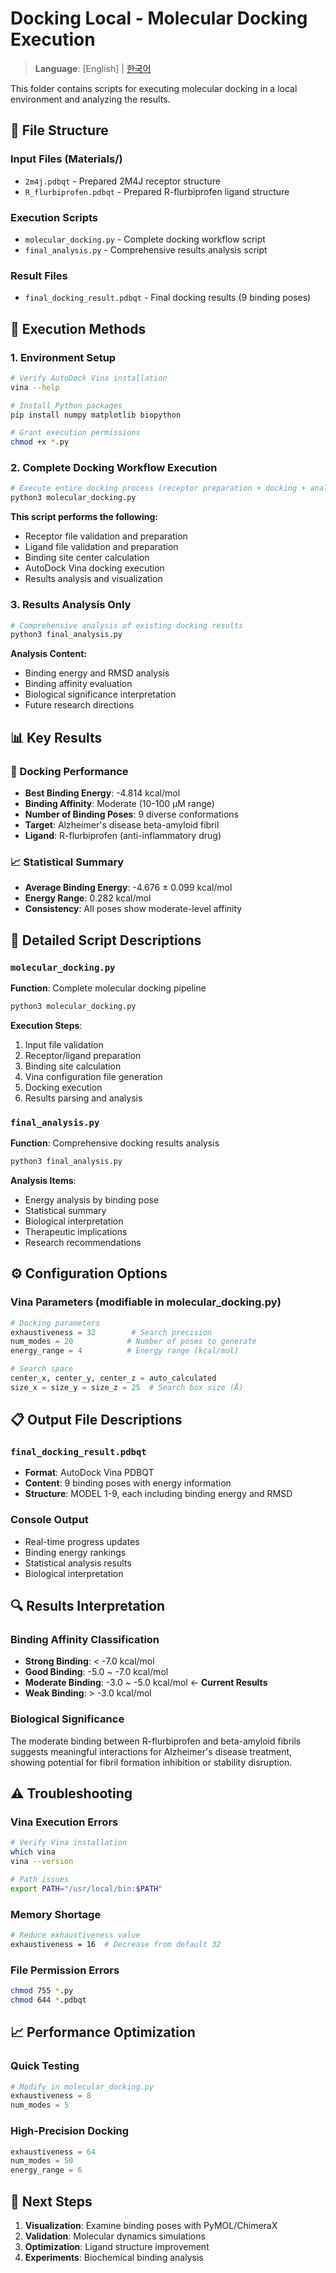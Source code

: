 # Docking Local - Molecular Docking Execution

> **Language**: [English] | [한국어]([KOR]%20Docking_Local.md)

This folder contains scripts for executing molecular docking in a local environment and analyzing the results.

## 📁 File Structure

### Input Files (Materials/)
- `2m4j.pdbqt` - Prepared 2M4J receptor structure
- `R_flurbiprofen.pdbqt` - Prepared R-flurbiprofen ligand structure

### Execution Scripts
- `molecular_docking.py` - Complete docking workflow script
- `final_analysis.py` - Comprehensive results analysis script

### Result Files
- `final_docking_result.pdbqt` - Final docking results (9 binding poses)

## 🚀 Execution Methods

### 1. Environment Setup

```bash
# Verify AutoDock Vina installation
vina --help

# Install Python packages
pip install numpy matplotlib biopython

# Grant execution permissions
chmod +x *.py
```

### 2. Complete Docking Workflow Execution

```bash
# Execute entire docking process (receptor preparation + docking + analysis)
python3 molecular_docking.py
```

**This script performs the following:**
- Receptor file validation and preparation
- Ligand file validation and preparation
- Binding site center calculation
- AutoDock Vina docking execution
- Results analysis and visualization

### 3. Results Analysis Only

```bash
# Comprehensive analysis of existing docking results
python3 final_analysis.py
```

**Analysis Content:**
- Binding energy and RMSD analysis
- Binding affinity evaluation
- Biological significance interpretation
- Future research directions

## 📊 Key Results

### 🎯 Docking Performance
- **Best Binding Energy**: -4.814 kcal/mol
- **Binding Affinity**: Moderate (10-100 μM range)
- **Number of Binding Poses**: 9 diverse conformations
- **Target**: Alzheimer's disease beta-amyloid fibril
- **Ligand**: R-flurbiprofen (anti-inflammatory drug)

### 📈 Statistical Summary
- **Average Binding Energy**: -4.676 ± 0.099 kcal/mol
- **Energy Range**: 0.282 kcal/mol
- **Consistency**: All poses show moderate-level affinity

## 🔧 Detailed Script Descriptions

### `molecular_docking.py`
**Function**: Complete molecular docking pipeline
```bash
python3 molecular_docking.py
```
**Execution Steps**:
1. Input file validation
2. Receptor/ligand preparation
3. Binding site calculation
4. Vina configuration file generation
5. Docking execution
6. Results parsing and analysis

### `final_analysis.py`
**Function**: Comprehensive docking results analysis
```bash
python3 final_analysis.py
```
**Analysis Items**:
- Energy analysis by binding pose
- Statistical summary
- Biological interpretation
- Therapeutic implications
- Research recommendations

## ⚙️ Configuration Options

### Vina Parameters (modifiable in molecular_docking.py)
```python
# Docking parameters
exhaustiveness = 32        # Search precision
num_modes = 20            # Number of poses to generate
energy_range = 4          # Energy range (kcal/mol)

# Search space
center_x, center_y, center_z = auto_calculated
size_x = size_y = size_z = 25  # Search box size (Å)
```

## 📋 Output File Descriptions

### `final_docking_result.pdbqt`
- **Format**: AutoDock Vina PDBQT
- **Content**: 9 binding poses with energy information
- **Structure**: MODEL 1-9, each including binding energy and RMSD

### Console Output
- Real-time progress updates
- Binding energy rankings
- Statistical analysis results
- Biological interpretation

## 🔍 Results Interpretation

### Binding Affinity Classification
- **Strong Binding**: < -7.0 kcal/mol
- **Good Binding**: -5.0 ~ -7.0 kcal/mol
- **Moderate Binding**: -3.0 ~ -5.0 kcal/mol ← **Current Results**
- **Weak Binding**: > -3.0 kcal/mol

### Biological Significance
The moderate binding between R-flurbiprofen and beta-amyloid fibrils suggests meaningful interactions for Alzheimer's disease treatment, showing potential for fibril formation inhibition or stability disruption.

## ⚠️ Troubleshooting

### Vina Execution Errors
```bash
# Verify Vina installation
which vina
vina --version

# Path issues
export PATH="/usr/local/bin:$PATH"
```

### Memory Shortage
```bash
# Reduce exhaustiveness value
exhaustiveness = 16  # Decrease from default 32
```

### File Permission Errors
```bash
chmod 755 *.py
chmod 644 *.pdbqt
```

## 📈 Performance Optimization

### Quick Testing
```python
# Modify in molecular_docking.py
exhaustiveness = 8
num_modes = 5
```

### High-Precision Docking
```python
exhaustiveness = 64
num_modes = 50
energy_range = 6
```

## 🎯 Next Steps

1. **Visualization**: Examine binding poses with PyMOL/ChimeraX
2. **Validation**: Molecular dynamics simulations
3. **Optimization**: Ligand structure improvement
4. **Experiments**: Biochemical binding analysis
